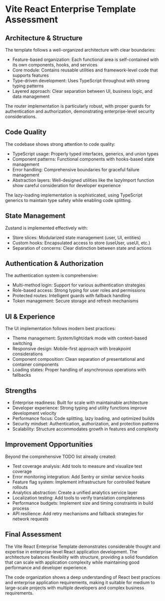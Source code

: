 # Vite React Enterprise Template Assessment

## Architecture & Structure
The template follows a well-organized architecture with clear boundaries:
- Feature-based organization: Each functional area is self-contained with its own components, hooks, and services
- Core module: Contains reusable utilities and framework-level code that supports features
- Type-driven development: Uses TypeScript throughout with strong typing patterns
- Layered approach: Clear separation between UI, business logic, and data management

The router implementation is particularly robust, with proper guards for authentication and authorization, demonstrating enterprise-level security considerations.

## Code Quality
The codebase shows strong attention to code quality:
- TypeScript usage: Properly typed interfaces, generics, and union types
- Component patterns: Functional components with hooks-based state management
- Error handling: Comprehensive boundaries for graceful failure management
- Abstraction layers: Well-designed utilities like the lazyImport function show careful consideration for developer experience

The lazy-loading implementation is sophisticated, using TypeScript generics to maintain type safety while enabling code splitting.

## State Management
Zustand is implemented effectively with:
- Store slices: Modularized state management (user, UI, entities)
- Custom hooks: Encapsulated access to store (useUser, useUI, etc.)
- Separation of concerns: Clear distinction between state and actions

## Authentication & Authorization
The authentication system is comprehensive:
- Multi-method login: Support for various authentication strategies
- Role-based access: Strong typing for user roles and permissions
- Protected routes: Intelligent guards with fallback handling
- Token management: Secure storage and refresh mechanisms

## UI & Experience
The UI implementation follows modern best practices:
- Theme management: System/light/dark mode with context-based switching
- Responsive design: Mobile-first approach with breakpoint considerations
- Component composition: Clean separation of presentational and container components
- Loading states: Proper handling of asynchronous operations with fallbacks

## Strengths
- Enterprise readiness: Built for scale with maintainable architecture
- Developer experience: Strong typing and utility functions improve development velocity
- Performance focus: Code splitting, lazy loading, and optimized builds
- Security mindset: Authentication, authorization, and protection patterns
- Scalability: Structure accommodates growth in features and complexity

## Improvement Opportunities
Beyond the comprehensive TODO list already created:
- Test coverage analysis: Add tools to measure and visualize test coverage
- Error monitoring integration: Add Sentry or similar service hooks
- Feature flag system: Implement infrastructure for controlled feature rollouts
- Analytics abstraction: Create a unified analytics service layer
- Localization testing: Add tools to verify translation completeness
- Performance budgets: Implement size and timing constraints in build process
- API resilience: Add retry mechanisms and fallback strategies for network requests

## Final Assessment
The Vite React Enterprise Template demonstrates considerable thought and expertise in enterprise-level React application development. The architecture balances flexibility with structure, providing a solid foundation that can scale with application complexity while maintaining good performance and developer experience.

The code organization shows a deep understanding of React best practices and enterprise application requirements, making it suitable for medium to large-scale projects with multiple developers and complex business requirements.